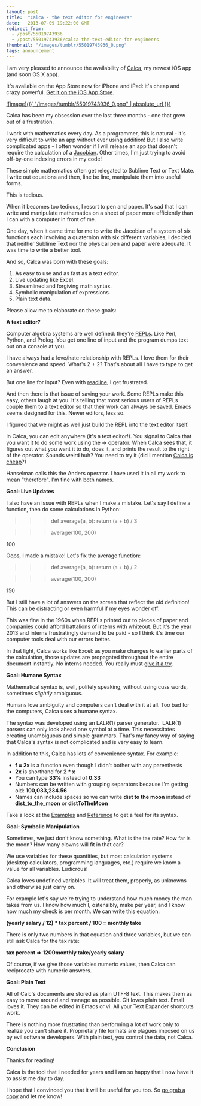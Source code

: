 ```yaml
---
layout: post
title:  "Calca - the text editor for engineers"
date:   2013-07-09 19:22:00 GMT
redirect_from:
  - /post/55019743936
  - /post/55019743936/calca-the-text-editor-for-engineers
thumbnail: "/images/tumblr/55019743936_0.png"
tags: announcement
---
```




I am very pleased to announce the availability of [Calca](http://calca.io), my newest iOS app (and soon OS X app).

It's available on the App Store now for iPhone and iPad: it's cheap and crazy powerful. [Get it on the iOS App Store](https://itunes.apple.com/us/app/calca/id635757879?ls=1&mt=8).

[![image]({{ "/images/tumblr/55019743936_0.png" | absolute_url }})](http://calca.io)

Calca has been my obsession over the last three months - one that grew out of a frustration.

I work with mathematics every day. As a programmer, this is natural - it's very difficult to write an app without ever using addition! But I also write complicated apps - I often wonder if I will release an app that doesn't require the calculation of a [Jacobian](http://en.wikipedia.org/wiki/Jacobian_matrix_and_determinant). Other times, I'm just trying to avoid off-by-one indexing errors in my code!

These simple mathematics often get relegated to Sublime Text or Text Mate. I write out equations and then, line be line, manipulate them into useful forms.

This is tedious.

When it becomes too tedious, I resort to pen and paper. It's sad that I can write and manipulate mathematics on a sheet of paper more efficiently than I can with a computer in front of me.

One day, when it came time for me to write the Jacobian of a system of six functions each involving a quaternion with six different variables, I decided that neither Sublime Text nor the physical pen and paper were adequate. It was time to write a better tool.

And so, Calca was born with these goals:

1. As easy to use and as fast as a text editor.
2. Live updating like Excel.
3. Streamlined and forgiving math syntax.
4. Symbolic manipulation of expressions.
5. Plain text data.

Please allow me to elaborate on these goals:

**A text editor?**

Computer algebra systems are well defined: they're [REPLs](http://en.wikipedia.org/wiki/REPL). Like Perl, Python, and Prolog. You get one line of input and the program dumps text out on a console at you.

I have always had a love/hate relationship with REPLs. I love them for their convenience and speed. What's 2 + 2? That's about all I have to type to get an answer.

But one line for input? Even with [readline](http://web.mit.edu/gnu/doc/html/rlman_2.html), I get frustrated.

And then there is that issue of saving your work. Some REPLs make this easy, others laugh at you. It's telling that most serious users of REPLs couple them to a text editor so that their work can always be saved. Emacs seems designed for this. Newer editors, less so.

I figured that we might as well just build the REPL into the text editor itself.

In Calca, you can edit anywhere (it's a text editor!). You signal to Calca that you want it to do some work using the => operator. When Calca sees that, it figures out what you want it to do, does it, and prints the result to the right of the operator. Sounds weird huh? You need to try it (did I mention [Calca is cheap](https://itunes.apple.com/us/app/calca/id635757879?ls=1&mt=8)?)

Hanselman calls this the Anders operator. I have used it in all my work to mean "therefore". I'm fine with both names.

**Goal: Live Updates**

I also have an issue with REPLs when I make a mistake. Let's say I define a function, then do some calculations in Python:

>>> def average(a, b): return (a + b) / 3

>>> average(100, 200)

100

Oops, I made a mistake! Let's fix the average function:

>>> def average(a, b): return (a + b) / 2

>>> average(100, 200)

150

But I still have a lot of answers on the screen that reflect the old definition! This can be distracting or even harmful if my eyes wonder off.

This was fine in the 1960s when REPLs printed out to pieces of paper and companies could afford battalions of interns with whiteout. But it's the year 2013 and interns frustratingly demand to be paid - so I think it's time our computer tools deal with our errors better.

In that light, Calca works like Excel: as you make changes to earlier parts of the calculation, those updates are propagated throughout the entire document instantly. No interns needed. You really must [give it a try](https://itunes.apple.com/us/app/calca/id635757879?ls=1&mt=8).

**Goal: Humane Syntax**

Mathematical syntax is, well, politely speaking, without using cuss words, sometimes *slightly* ambiguous.

Humans love ambiguity and computers can't deal with it at all. Too bad for the computers, Calca uses a humane syntax.

The syntax was developed using an LALR(1) parser generator.  LALR(1) parsers can only look ahead one symbol at a time. This necessitates creating unambiguous and simple grammars. That's my fancy way of saying that Calca's syntax is not complicated and is very easy to learn.

In addition to this, Calca has lots of convenience syntax. For example:

* **f = 2x** is a function even though I didn't bother with any parenthesis
* **2x** is shorthand for **2 * x**
* You can type **33%** instead of **0.33**
* Numbers can be written with grouping separators because I'm getting old: **100,033,234.56**
* Names can include spaces so we can write **dist to the moon** instead of **dist_to_the_moon** or **distToTheMoon**

Take a look at the [Examples](http://calca.io/examples/) and [Reference](http://calca.io/support/) to get a feel for its syntax.

**Goal: Symbolic Manipulation**

Sometimes, we just don't know something. What is the tax rate? How far is the moon? How many clowns will fit in that car?

We use variables for these quantities, but most calculation systems (desktop calculators, programming languages, etc.) require we know a value for all variables. Ludicrous!

Calca loves undefined variables. It will treat them, properly, as unknowns and otherwise just carry on.

For example let's say we're trying to understand how much money the man takes from us. I know how much I, ostensibly, make per year, and I know how much my check is per month. We can write this equation:

**(yearly salary / 12) * tax percent / 100 = monthly take**

There is only two numbers in that equation and three variables, but we can still ask Calca for the tax rate:

**tax percent => 1200monthly take/yearly salary**

Of course, if we give those variables numeric values, then Calca can reciprocate with numeric answers.

**Goal: Plain Text**

All of Calc's documents are stored as plain UTF-8 text. This makes them as easy to move around and manage as possible. Git loves plain text. Email loves it. They can be edited in Emacs or vi. All your Text Expander shortcuts work.

There is nothing more frustrating than performing a lot of work only to realize you can't share it. Proprietary file formats are plagues imposed on us by evil software developers. With plain text, you control the data, not Calca.

**Conclusion**

Thanks for reading!

Calca is the tool that I needed for years and I am so happy that I now have it to assist me day to day.

I hope that I convinced you that it will be useful for you too. So [go grab a copy](http://calca.io) and let me know!
